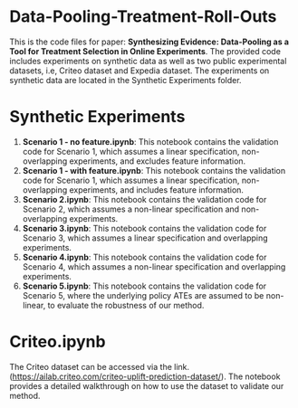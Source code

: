 # Data-Pooling-Treatment-Roll-Outs
This is the code files for paper: **Synthesizing Evidence: Data-Pooling as a Tool for Treatment Selection in Online Experiments**.
The provided code includes experiments on synthetic data as well as two public experimental datasets, i.e, Criteo dataset and Expedia dataset.
The experiments on synthetic data are located in the Synthetic Experiments folder.


# Synthetic Experiments
1. **Scenario 1 - no feature.ipynb**: This notebook contains the validation code for Scenario 1, which assumes a linear specification, non-overlapping experiments, and excludes feature information.
2. **Scenario 1 - with feature.ipynb**: This notebook contains the validation code for Scenario 1, which assumes a linear specification, non-overlapping experiments, and includes feature information.
3. **Scenario 2.ipynb**: This notebook contains the validation code for Scenario 2, which assumes a non-linear specification and non-overlapping experiments.
4. **Scenario 3.ipynb**: This notebook contains the validation code for Scenario 3, which assumes a linear specification and overlapping experiments.
5. **Scenario 4.ipynb**: This notebook contains the validation code for Scenario 4, which assumes a non-linear specification and overlapping experiments.
6. **Scenario 5.ipynb**: This notebook contains the validation code for Scenario 5, where the underlying policy ATEs are assumed to be non-linear, to evaluate the robustness of our method.

# Criteo.ipynb
The Criteo dataset can be accessed via the link. (https://ailab.criteo.com/criteo-uplift-prediction-dataset/).
The notebook provides a detailed walkthrough on how to use the dataset to validate our method.
